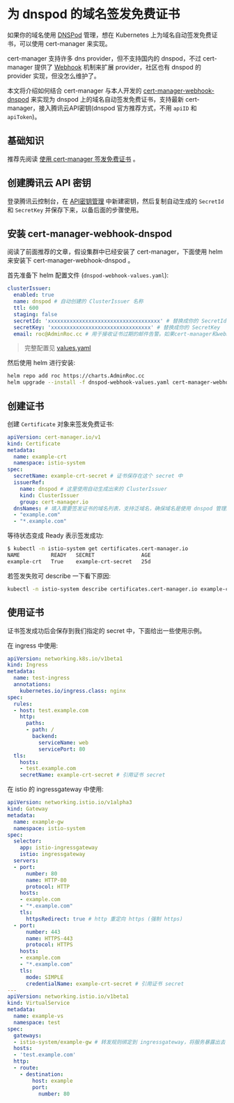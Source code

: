 # 为 dnspod 的域名签发免费证书

如果你的域名使用 [DNSPod](https://docs.dnspod.cn/) 管理，想在 Kubernetes 上为域名自动签发免费证书，可以使用 cert-manager 来实现。

cert-manager 支持许多 dns provider，但不支持国内的 dnspod，不过 cert-manager 提供了 [Webhook](https://cert-manager.io/docs/concepts/webhook/) 机制来扩展 provider，社区也有 dnspod 的 provider 实现，但没怎么维护了。

本文将介绍如何结合 cert-manager 与本人开发的 [cert-manager-webhook-dnspod](https://github.com/AdminRoc/cert-manager-webhook-dnspod) 来实现为 dnspod 上的域名自动签发免费证书，支持最新 cert-manager，接入腾讯云API密钥(dnspod 官方推荐方式，不用 `apiID` 和 `apiToken`)。

## 基础知识

推荐先阅读  [使用 cert-manager 签发免费证书](sign-free-certs-with-cert-manager.md) 。

## 创建腾讯云 API 密钥

登录腾讯云控制台，在 [API密钥管理](https://console.cloud.tencent.com/cam/capi) 中新建密钥，然后复制自动生成的 `SecretId` 和 `SecretKey` 并保存下来，以备后面的步骤使用。

## 安装 cert-manager-webhook-dnspod

阅读了前面推荐的文章，假设集群中已经安装了 cert-manager，下面使用 helm 来安装下 cert-manager-webhook-dnspod 。

首先准备下 helm 配置文件 (`dnspod-webhook-values.yaml`):

```yaml
clusterIssuer:
  enabled: true
  name: dnspod # 自动创建的 ClusterIssuer 名称
  ttl: 600
  staging: false
  secretId: 'xxxxxxxxxxxxxxxxxxxxxxxxxxxxxxxxxxxx' # 替换成你的 SecretId
  secretKey: 'xxxxxxxxxxxxxxxxxxxxxxxxxxxxxxxx' # 替换成你的 SecretKey
  email: roc@AdminRoc.cc # 用于接收证书过期的邮件告警。如果cert-manager和webhook都正常工作，证书会自动续期不会过期

```

> 完整配置见 [values.yaml](https://github.com/AdminRoc/cert-manager-webhook-dnspod/blob/master/charts/values.yaml)

然后使用 helm 进行安装:

```bash
helm repo add roc https://charts.AdminRoc.cc
helm upgrade --install -f dnspod-webhook-values.yaml cert-manager-webhook-dnspod roc/cert-manager-webhook-dnspod -n cert-manager
```

## 创建证书

创建 `Certificate` 对象来签发免费证书:

```yaml
apiVersion: cert-manager.io/v1
kind: Certificate
metadata:
  name: example-crt
  namespace: istio-system
spec:
  secretName: example-crt-secret # 证书保存在这个 secret 中
  issuerRef:
    name: dnspod # 这里使用自动生成出来的 ClusterIssuer
    kind: ClusterIssuer
    group: cert-manager.io
  dnsNames: # 填入需要签发证书的域名列表，支持泛域名，确保域名是使用 dnspod 管理的
  - "example.com"
  - "*.example.com"
```

等待状态变成 Ready 表示签发成功:

```bash
$ kubectl -n istio-system get certificates.cert-manager.io
NAME          READY   SECRET               AGE
example-crt   True    example-crt-secret   25d
```

若签发失败可 describe 一下看下原因:

```bash
kubectl -n istio-system describe certificates.cert-manager.io example-crt
```

## 使用证书

证书签发成功后会保存到我们指定的 secret 中，下面给出一些使用示例。

在 ingress 中使用:

```yaml
apiVersion: networking.k8s.io/v1beta1
kind: Ingress
metadata:
  name: test-ingress
  annotations:
    kubernetes.io/ingress.class: nginx
spec:
  rules:
  - host: test.example.com
    http:
      paths:
      - path: /
        backend:
          serviceName: web
          servicePort: 80
  tls:
    hosts:
    - test.example.com
    secretName: example-crt-secret # 引用证书 secret
```

在 istio 的 ingressgateway 中使用:

```yaml
apiVersion: networking.istio.io/v1alpha3
kind: Gateway
metadata:
  name: example-gw
  namespace: istio-system
spec:
  selector:
    app: istio-ingressgateway
    istio: ingressgateway
  servers:
  - port:
      number: 80
      name: HTTP-80
      protocol: HTTP
    hosts:
    - example.com
    - "*.example.com"
    tls:
      httpsRedirect: true # http 重定向 https (强制 https)
  - port:
      number: 443
      name: HTTPS-443
      protocol: HTTPS
    hosts:
    - example.com
    - "*.example.com"
    tls:
      mode: SIMPLE
      credentialName: example-crt-secret # 引用证书 secret
---
apiVersion: networking.istio.io/v1beta1
kind: VirtualService
metadata:
  name: example-vs
  namespace: test
spec:
  gateways:
  - istio-system/example-gw # 转发规则绑定到 ingressgateway，将服务暴露出去
  hosts:
  - 'test.example.com'
  http:
  - route:
    - destination:
        host: example
        port:
          number: 80
```